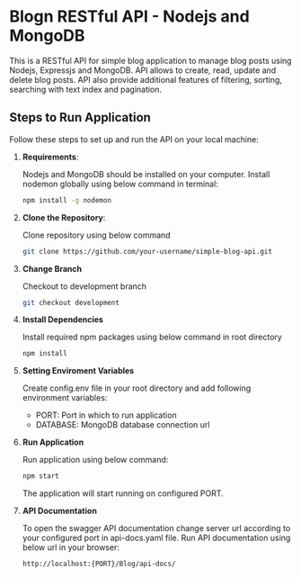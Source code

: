 # Blogn RESTful API - Nodejs and MongoDB

This is a RESTful API for simple blog application to manage blog posts using Nodejs, Expressjs and MongoDB. API allows to create, read, update and delete blog posts. API also provide additional features of filtering, sorting, searching with text index and pagination.

## Steps to Run Application

Follow these steps to set up and run the API on your local machine:

1. **Requirements**:
   
    Nodejs and MongoDB should be installed on your computer. Install nodemon globally using below command in terminal:
    ```bash
    npm install -g nodemon
    ```

2. **Clone the Repository**:
   
    Clone repository using below command
    ```bash
    git clone https://github.com/your-username/simple-blog-api.git
    ```

3. **Change Branch**
    
    Checkout to development branch
    ```bash
    git checkout development
    ```

4. **Install Dependencies**
    
    Install required npm packages using below command in root directory 
    ```bash
    npm install
    ```

5. **Setting Enviroment Variables**

    Create config.env file in your root directory and add following environment variables:
    - PORT: Port in which to run application
    - DATABASE: MongoDB database connection url

6. **Run Application**

    Run application using below command:
    ```bash
    npm start
    ```
    The application will start running on configured PORT.

7. **API Documentation**

    To open the swagger API documentation change server url according to your configured port in api-docs.yaml file. Run API documentation using below url in your browser:
    ```bash
    http://localhost:{PORT}/Blog/api-docs/